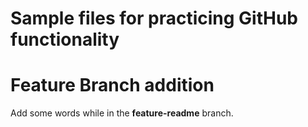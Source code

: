 # Sample files for practicing GitHub functionality

# Feature Branch addition 
Add some words while in the __feature-readme__ branch.

